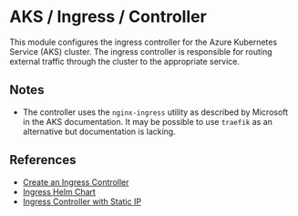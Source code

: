 # AKS / Ingress / Controller

This module configures the ingress controller for the Azure Kubernetes Service
(AKS) cluster. The ingress controller is responsible for routing external
traffic through the cluster to the appropriate service.

## Notes

- The controller uses the `nginx-ingress` utility as described by Microsoft in
  the AKS documentation. It may be possible to use `traefik` as an alternative
  but documentation is lacking.

## References

- [Create an Ingress Controller](https://docs.microsoft.com/en-gb/azure/aks/ingress-basic)
- [Ingress Helm Chart](https://github.com/helm/charts/tree/master/stable/nginx-ingress)
- [Ingress Controller with Static IP](https://docs.microsoft.com/en-gb/azure/aks/ingress-static-ip)

